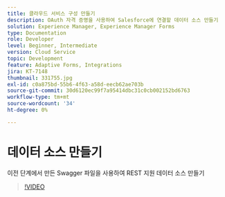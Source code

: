 ```yaml
---
title: 클라우드 서비스 구성 만들기
description: OAuth 자격 증명을 사용하여 Salesforce에 연결할 데이터 소스 만들기
solution: Experience Manager, Experience Manager Forms
type: Documentation
role: Developer
level: Beginner, Intermediate
version: Cloud Service
topic: Development
feature: Adaptive Forms, Integrations
jira: KT-7148
thumbnail: 331755.jpg
exl-id: c0a875bd-55b6-4f63-a58d-eecb62ae703b
source-git-commit: 30d6120ec99f7a95414dbc31c0cb002152bd6763
workflow-type: tm+mt
source-wordcount: '34'
ht-degree: 0%

---
```


# 데이터 소스 만들기

이전 단계에서 만든 Swagger 파일을 사용하여 REST 지원 데이터 소스 만들기

>[!VIDEO](https://video.tv.adobe.com/v/331755?quality=12&learn=on)
